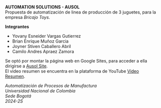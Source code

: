 **AUTOMATION SOLUTIONS - AUSOL**  
Propuesta de automatización de linea de producción de 3 juguetes, para la empresa _Bricajo Toys_.

**Integrantes**  
- Yovany Esneider Vargas Gutierrez
- Brian Enrique Muñoz Garcia
- Joyner Stiven Caballero Abril
- Camilo Andres Apraez Zamora

Se optó por montar la página web en Google Sites, para acceder a ella dirigirse a [Ausol Site](https://sites.google.com/unal.edu.co/ausol-automation-solutions).  
El video resumen se encuentra en la plataforma de YouTube [Video Resumen](https://youtu.be/QcR64jWf5vM).

*Automatización de Procesos de Manufactura  
Universidad Nacional de Colombia  
Sede Bogotá  
2024-2S*
